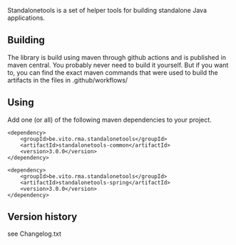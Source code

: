 Standalonetools is a set of helper tools for building standalone Java applications.


## Building

The library is build using maven through github actions and is published in maven central.
You probably never need to build it yourself. But if you want to, you can find the exact maven commands that were used to build the artifacts in the files in .github/workflows/

## Using

Add one (or all) of the following maven dependencies to your project.

```
<dependency>
	<groupId>be.vito.rma.standalonetools</groupId>
	<artifactId>standalonetools-common</artifactId>
	<version>3.0.0</version>
</dependency>
```
```
<dependency>
	<groupId>be.vito.rma.standalonetools</groupId>
	<artifactId>standalonetools-spring</artifactId>
	<version>3.0.0</version>
</dependency>
```

## Version history

see Changelog.txt
